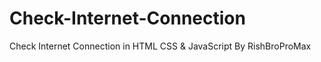 # Check-Internet-Connection
Check Internet Connection in HTML CSS &amp; JavaScript By RishBroProMax



